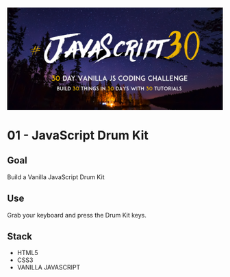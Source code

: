 ![JS30](../javascript30.png)

# 01 - JavaScript Drum Kit

## Goal

Build a Vanilla JavaScript Drum Kit

## Use

Grab your keyboard and press the Drum Kit keys.

## Stack

- HTML5
- CSS3
- VANILLA JAVASCRIPT
